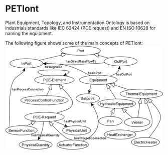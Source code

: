 # PETIont
Plant Equipment, Topology, and Instrumentation Ontology is based on industrials standards like IEC 62424 (PCE request) and EN ISO 10628 for naming the equipment.

The following figure shows some of the main concepts of PETIont:
![](img/PETont_Visualization.png)